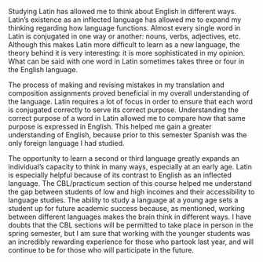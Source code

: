 Studying Latin has allowed me to think about English in different ways. Latin’s existence as an inflected language has allowed me to expand my thinking regarding how language functions. Almost every single word in Latin is conjugated in one way or another: nouns, verbs, adjectives, etc. Although this makes Latin more difficult to learn as a new language, the theory behind it is very interesting: it is more sophisticated in my opinion. What can be said with one word in Latin sometimes takes three or four in the English language. 

The process of making and revising mistakes in my translation and composition assignments proved beneficial in my overall understanding of the language. Latin requires a lot of focus in order to ensure that each word is conjugated correctly to serve its correct purpose. Understanding the correct purpose of a word in Latin allowed me to compare how that same purpose is expressed in English. This helped me gain a greater understanding of English, because prior to this semester Spanish was the only foreign language I had studied. 

The opportunity to learn a second or third language greatly expands an individual’s capacity to think in many ways, especially at an early age. Latin is especially helpful because of its contrast to English as an inflected language. The CBL/practicum section of this course helped me understand the gap between students of low and high incomes and their accessibility to language studies. The ability to study a language at a young age sets a student up for future academic success because, as mentioned, working between different languages makes the brain think in different ways. I have doubts that the CBL sections will be permitted to take place in person in the spring semester, but I am sure that working with the younger students was an incredibly rewarding experience for those who partook last year, and will continue to be for those who will participate in the future. 

